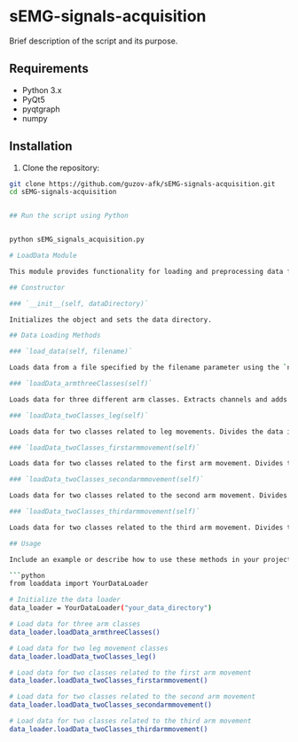 # sEMG-signals-acquisition


Brief description of the script and its purpose.

## Requirements

- Python 3.x
- PyQt5
- pyqtgraph
- numpy

## Installation

1. Clone the repository:

```bash
git clone https://github.com/guzov-afk/sEMG-signals-acquisition.git
cd sEMG-signals-acquisition


## Run the script using Python


python sEMG_signals_acquisition.py

# LoadData Module

This module provides functionality for loading and preprocessing data for arm and leg movement classes.

## Constructor

### `__init__(self, dataDirectory)`

Initializes the object and sets the data directory.

## Data Loading Methods

### `load_data(self, filename)`

Loads data from a file specified by the filename parameter using the `np.load` function from NumPy.

### `loadData_armthreeClasses(self)`

Loads data for three different arm classes. Extracts channels and adds them to dataStore along with corresponding labels.

### `loadData_twoClasses_leg(self)`

Loads data for two classes related to leg movements. Divides the data into two time intervals.

### `loadData_twoClasses_firstarmmovement(self)`

Loads data for two classes related to the first arm movement. Divides the data into two time intervals.

### `loadData_twoClasses_secondarmmovement(self)`

Loads data for two classes related to the second arm movement. Divides the data into two time intervals.

### `loadData_twoClasses_thirdarmmovement(self)`

Loads data for two classes related to the third arm movement. Divides the data into two time intervals.

## Usage

Include an example or describe how to use these methods in your project.

```python
from loaddata import YourDataLoader

# Initialize the data loader
data_loader = YourDataLoader("your_data_directory")

# Load data for three arm classes
data_loader.loadData_armthreeClasses()

# Load data for two leg movement classes
data_loader.loadData_twoClasses_leg()

# Load data for two classes related to the first arm movement
data_loader.loadData_twoClasses_firstarmmovement()

# Load data for two classes related to the second arm movement
data_loader.loadData_twoClasses_secondarmmovement()

# Load data for two classes related to the third arm movement
data_loader.loadData_twoClasses_thirdarmmovement()
